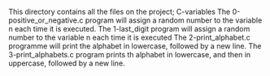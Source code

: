 This directory contains all the files on the project; C-variables
The 0-positive_or_negative.c program will assign a random number to the variable n each time it is executed.
The 1-last_digit program will assign a random number to the variable n each time it is executed
The 2-print_alphabet.c programme will print the alphabet in lowercase, followed by a new line.
The 3-print_alphabets.c program prints th alphabet in lowercase, and then in uppercase, followed by a new line.
